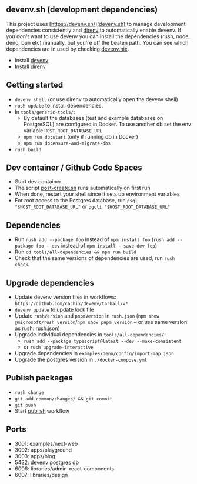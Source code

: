 ## devenv.sh (development dependencies)

This project uses [https://devenv.sh/](devenv.sh) to manage development dependencies consistently and [direnv](https://direnv.net/) to automatically enable devenv. If you don't want to use devenv you can install the dependencies (rush, node, deno, bun etc) manually, but you're off the beaten path. You can see which dependencies are in used by checking [devenv.nix](./devenv.nix).

- Install [devenv](https://devenv.sh/getting-started/)
- Install [direnv](https://direnv.net/)

## Getting started

- `devenv shell` (or use direnv to automatically open the devenv shell)
- `rush update` to install dependencies.
- In `tools/generic-tools/`:
  - By default the databases (test and example databases on PostgreSQL) are configured in Docker. To use another db set the env variable `HOST_ROOT_DATABASE_URL`
  - `npm run db:start` (only if running db in Docker)
  - `npm run db:ensure-and-migrate-dbs`
- `rush build`

## Dev container / Github Code Spaces

- Start dev container
- The script [post-create.sh](./.devcontainer/scripts/post-create.sh) runs automatically on first run
- When done, restart your shell since it sets up environment variables
- For root access to the Postgres database, run `psql "$HOST_ROOT_DATABASE_URL"` or `pgcli "$HOST_ROOT_DATABASE_URL"`

## Dependencies

- Run `rush add --package foo` instead of `npm install foo` (`rush add --package foo --dev` instead of `npm install --save-dev foo`)
- Run `cd tools/all-dependencies && npm run build`
- Check that the same versions of dependencies are used, run `rush check`.

## Upgrade dependencies

- Update devenv version files in workflows: `https://github.com/cachix/devenv/tarball/v*`
- `devenv update` to update lock file
- Update `rushVersion` and `pnpmVersion` in `rush.json` (`npm show @microsoft/rush version`/`npm show pnpm version` – or use same version as rush: [rush.json](https://github.com/microsoft/rushstack/blob/main/rush.json))
- Upgrade individual dependencies in `tools/all-dependencies/`:
  - `rush add --package typescript@latest --dev --make-consistent`
  - or `rush upgrade-interactive`
- Upgrade dependencies in `examples/deno/config/import-map.json`
- Upgrade the postgres version in `./docker-compose.yml`

## Publish packages

- `rush change`
- `git add common/changes/ && git commit`
- `git push`
- Start [publish](https://github.com/jonasb/datadata/actions/workflows/publish.yml) workflow

## Ports

- 3001: examples/next-web
- 3002: apps/playground
- 3003: apps/blog
- 5432: devenv postgres db
- 6006: libraries/admin-react-components
- 6007: libraries/design
